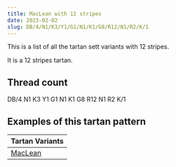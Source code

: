 ```yaml
---
title: MacLean with 12 stripes
date: 2023-02-02
slug: DB/4/N1/K3/Y1/G1/N1/K1/G8/R12/N1/R2/K/1
---
```

This is a list of all the tartan sett variants with 12 stripes.

It is a 12 stripes tartan.


## Thread count
DB/4 N1 K3 Y1 G1 N1 K1 G8 R12 N1 R2 K/1

## Examples of this tartan pattern

| Tartan Variants |
|---------------|
| [MacLean](/variants/db/4/n1/k3/y1/g1/n1/k1/g8/r12/n1/r2/k/1-db000064-g004c00-k000000-nd0d0d0-rc80000-yffc800)||
